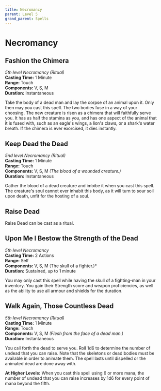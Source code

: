 ```yaml
---
title: Necromancy
parent: Level 5
grand_parent: Spells
---
```


# Necromancy

## Fashion the Chimera
*5th level Necromancy (Ritual)*<br>
**Casting Time:** 1 Minute<br>
**Range:** Touch<br>
**Components:** V, S, M<br>
**Duration:** Instantaneous

Take the body of a dead man and lay the corpse of an animal upon it. Only then may you cast this spell. The two bodies fuse in a way of your choosing. The new creature is risen as a chimera that will faithfully serve you. It has as half the stamina as you, and has one aspect of the animal that it is fused with, such as an eagle's wings, a lion's claws, or a shark's water breath. If the chimera is ever exorcised, it dies instantly.

## Keep Dead the Dead
*5nd level Necromancy (Ritual)*<br>
**Casting Time:** 1 Minute<br>
**Range:** Touch<br>
**Components:** V, S, M *(The blood of a wounded creature.)*<br>
**Duration:** Instantaneous

Gather the blood of a dead creature and imbibe it when you cast this spell. The creature's soul cannot ever inhabit this body, as it will turn to sour soil upon death, unfit for the hosting of a soul.

## Raise Dead
Raise Dead can be cast as a ritual.

## Upon Me I Bestow the Strength of the Dead
*5th level Necromancy*<br>
**Casting Time:** 2 Actions<br>
**Range:** Self<br>
**Components:** V, S, M (The skull of a fighter.)*<br>
**Duration:** Sustained, up to 1 minute

You may only cast this spell while having the skull of a fighting-man in your inventory. You gain their Strength score and weapon proficiencies, as well as the ability to use all armour and shields for the duration. 

## Walk Again, Those Countless Dead
*5th level Necromancy (Ritual)*<br>
**Casting Time:** 1 Minute<br>
**Range:** Touch<br>
**Components:** V, S, M *(Flesh from the face of a dead man.)*<br>
**Duration:** Instantaneous

You call forth the dead to serve you. Roll 1d6 to determine the number of undead that you can raise. Note that the skeletons or dead bodies must be available in order to animate them. The spell lasts until dispelled or the animated dead are done away with.

**At Higher Levels:** When you cast this spell using 6 or more mana, the number of undead that you can raise increases by 1d6 for every point of mana beyond the fifth.
